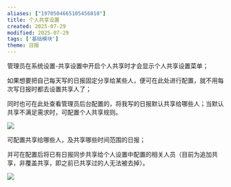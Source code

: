 ```yaml
---
aliases: ["1970504665105456810"]
title: 个人共享设置
created: 2025-07-29
modified: 2025-07-29
tags: ['基础模块']
theme: 日报
---
```


管理员在系统设置-共享设置中开启个人共享时才会显示个人共享设置菜单；

如果想要把自己每天写的日报固定分享给某些人，便可在此处进行配置，就不用每次写日报时都去设置共享人了；

同时也可在此处查看管理员后台配置的，将我写的日报默认共享给哪些人；当默认共享不满足需求时，可配置个人共享规则。

![](https://myhelpdoc.oss-cn-heyuan.aliyuncs.com/mdimages/c36a158a87bf9167b006936190de2532.jpg)

可配置共享给哪些人，及共享哪些时间范围的日报；

并可在配置后将已有日报同步共享给个人设置中配置的相关人员（目前为追加共享，非覆盖共享，即之前已共享过的人无法被去掉）。

![](https://myhelpdoc.oss-cn-heyuan.aliyuncs.com/mdimages/b639fb220d685a3e272a80636ee0d87c.jpg)

